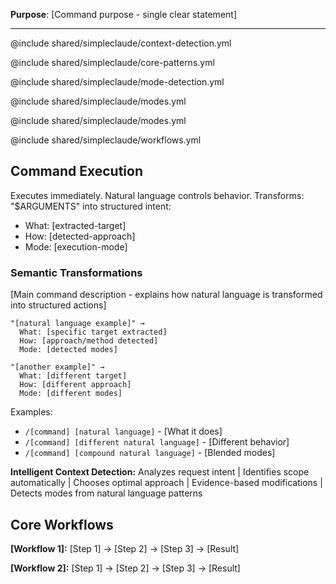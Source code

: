 **Purpose**: [Command purpose - single clear statement]

---

@include shared/simpleclaude/context-detection.yml

@include shared/simpleclaude/core-patterns.yml

@include shared/simpleclaude/mode-detection.yml

@include shared/simpleclaude/modes.yml

@include shared/simpleclaude/modes.yml

@include shared/simpleclaude/workflows.yml

## Command Execution

Executes immediately. Natural language controls behavior. Transforms: "$ARGUMENTS" into structured intent:

- What: [extracted-target]
- How: [detected-approach]
- Mode: [execution-mode]

### Semantic Transformations

[Main command description - explains how natural language is transformed into structured actions]

```
"[natural language example]" →
  What: [specific target extracted]
  How: [approach/method detected]
  Mode: [detected modes]

"[another example]" →
  What: [different target]
  How: [different approach]
  Mode: [different modes]
```

Examples:

- `/[command] [natural language]` - [What it does]
- `/[command] [different natural language]` - [Different behavior]
- `/[command] [compound natural language]` - [Blended modes]

**Intelligent Context Detection:** Analyzes request intent | Identifies scope automatically | Chooses optimal approach | Evidence-based modifications | Detects modes from natural language patterns

## Core Workflows

**[Workflow 1]:** [Step 1] → [Step 2] → [Step 3] → [Result]

**[Workflow 2]:** [Step 1] → [Step 2] → [Step 3] → [Result]
